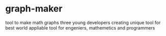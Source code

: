 # graph-maker
tool to make math graphs
three young developers creating unique tool for best world appliable tool for engeniers, mathemetics and programmers
